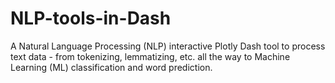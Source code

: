 # NLP-tools-in-Dash
A Natural Language Processing (NLP) interactive Plotly Dash tool to process text data - from tokenizing, lemmatizing, etc. all the way to Machine Learning (ML) classification and word prediction.
